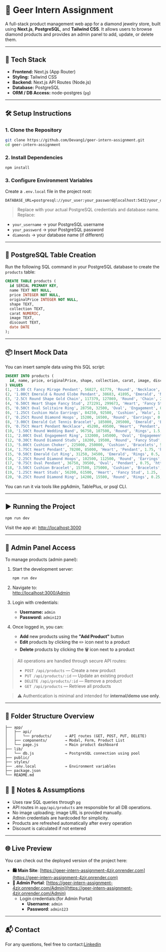 
# 💎 Geer Intern Assignment

A full-stack product management web app for a diamond jewelry store, built using **Next.js**, **PostgreSQL**, and **Tailwind CSS**. It allows users to browse diamond products and provides an admin panel to add, update, or delete them.

---

## 🚀 Tech Stack

- **Frontend:** Next.js (App Router)
- **Styling:** Tailwind CSS
- **Backend:** Next.js API Routes (Node.js)
- **Database:** PostgreSQL
- **ORM / DB Access:** node-postgres (`pg`)

---

## 🛠️ Setup Instructions

### 1. Clone the Repository

```bash
git clone https://github.com/Devang1/geer-intern-assignment.git
cd geer-intern-assignment
```

### 2. Install Dependencies

```bash
npm install
```

### 3. Configure Environment Variables

Create a `.env.local` file in the project root:

```env
DATABASE_URL=postgresql://your_user:your_password@localhost:5432/your_database
```

> Replace with your actual PostgreSQL credentials and database name.
Replace:
- `your_username` → your PostgreSQL username  
- `your_password` → your PostgreSQL password  
- `diamonds` → your database name (if different)

---

## 🧱 PostgreSQL Table Creation

Run the following SQL command in your PostgreSQL database to create the `products` table:

```sql
CREATE TABLE products (
  id SERIAL PRIMARY KEY,
  name TEXT NOT NULL,
  price INTEGER NOT NULL,
  originalPrice INTEGER NOT NULL,
  shape TEXT,
  collection TEXT,
  carat NUMERIC,
  image TEXT,
  discount TEXT,
  date DATE
);
```

---

## 📦 Insert Mock Data

You can insert sample data using this SQL script:

```sql
INSERT INTO products (
  id, name, price, originalPrice, shape, collection, carat, image, discount, date
) VALUES
(1, '1.00 Ct Fancy Mirage Pendant', 56827, 61779, 'Round', 'Necklace', 1, 'https://geer.in/cdn/shop/files/GJPO-059_Y2.jpg?v=1750237029', '8%', '2024-05-01'),
(2, '1.00Ct Emerald & Round Globe Pendant', 38683, 41895, 'Emerald', 'Necklace', 1, 'https://geer.in/cdn/shop/files/GJPO-090_Y2.jpg?v=1750236772', '8%', '2024-06-10'),
(3, '2.5Ct Round Shape Gold Chain', 117379, 127869, 'Round', 'Chain', 2.5, 'https://geer.in/cdn/shop/files/GJPO-012_Y2.jpg?v=1750236498', '8%', '2024-04-20'),
(4, '6.50Ct Heart Shape Fancy Stud', 272291, 299673, 'Heart', 'Fancy Stud', 6.5, 'https://geer.in/cdn/shop/files/GJPO-072_Y2.jpg?v=1750236885', '9%', '2024-06-15'),
(5, '0.50Ct Oval Solitaire Ring', 28750, 32500, 'Oval', 'Engagement', 0.5, 'https://geer.in/cdn/shop/files/GJLR-030_Y2_9a31acd7-0abf-4aec-8f11-3f418081be35.jpg?v=1750239609', '12%', '2024-03-12'),
(6, '1.25Ct Cushion Halo Earrings', 84250, 92500, 'Cushion', 'Halo', 1.25, 'https://geer.in/cdn/shop/files/GJER-083_Y2.jpg?v=1750236436', '9%', '2024-05-22'),
(7, '0.25Ct Round Diamond Hoops', 15200, 16500, 'Round', 'Earrings', 0.25, 'https://geer.in/cdn/shop/files/GJER-058_Y2.jpg?v=1750238849&width=360', '8%', '2024-06-05'),
(8, '3.00Ct Emerald Cut Tennis Bracelet', 185000, 205000, 'Emerald', 'Bracelets', 3, 'https://geer.in/cdn/shop/files/GJBR-012_Y2.jpg?v=1750236649', '10%', '2024-04-30'),
(9, '0.75Ct Heart Pendant Necklace', 45200, 49500, 'Heart', 'Pendant', 0.75, 'https://geer.in/cdn/shop/files/GJPO-032_Y2.jpg?v=1750237260', '9%', '2024-05-18'),
(10, '1.50Ct Round Wedding Band', 96750, 107500, 'Round', 'Rings', 1.5, 'https://geer.in/cdn/shop/files/GJBR-004_Y2.jpg?v=1750236623', '10%', '2024-06-01'),
(11, '2.00Ct Oval Engagement Ring', 132000, 145000, 'Oval', 'Engagement', 2, 'https://geer.in/cdn/shop/files/GJLR-089_Y2.jpg?v=1750239288', '9%', '2024-05-10'),
(12, '0.30Ct Round Diamond Studs', 18200, 19500, 'Round', 'Fancy Stud', 0.3, 'https://geer.in/cdn/shop/files/GJER-206_Y2.jpg?v=1750236451', '7%', '2024-04-15'),
(13, '5.00Ct Cushion Choker', 225000, 250000, 'Cushion', 'Bracelets', 5, 'https://geer.in/cdn/shop/files/GJLR-121_Y2.jpg?v=1750236135', '10%', '2024-06-08'),
(14, '1.75Ct Heart Pendant', 78200, 85000, 'Heart', 'Pendant', 1.75, 'https://geer.in/cdn/shop/files/GJPO-032_Y2.jpg?v=1750237260', '8%', '2024-05-25'),
(15, '0.50Ct Emerald Cut Ring', 31250, 34500, 'Emerald', 'Rings', 0.5, 'https://geer.in/cdn/shop/files/GJLR-207_Y2.jpg?v=1750235285', '9%', '2024-04-05'),
(16, '2.25Ct Round Diamond Hoops', 102500, 112500, 'Round', 'Earrings', 2.25, 'https://geer.in/cdn/shop/files/GJER-202_Y2.jpg?v=1750237535', '9%', '2024-06-12'),
(17, '0.75Ct Oval Pendant', 36750, 39500, 'Oval', 'Pendant', 0.75, 'https://geer.in/cdn/shop/files/GJPO-078_Y2.jpg?v=1750236807', '7%', '2024-03-28'),
(18, '3.50Ct Cushion Bracelet', 157500, 175000, 'Cushion', 'Bracelets', 3.5, 'https://geer.in/cdn/shop/files/GJBR-018_Y2.jpg?v=1750236574', '10%', '2024-05-15'),
(19, '1.25Ct Heart Studs', 56200, 61500, 'Heart', 'Fancy Stud', 1.25, 'https://geer.in/cdn/shop/files/GJER-021_Y2.jpg?v=1750239078', '9%', '2024-04-22'),
(20, '0.25Ct Round Diamond Ring', 14200, 15500, 'Round', 'Rings', 0.25, 'https://geer.in/cdn/shop/files/GJLR-228_Y2.jpg?v=1750235316', '8%', '2024-06-18');

```

You can run it via tools like pgAdmin, TablePlus, or psql CLI.

---

## ▶️ Running the Project

```bash
npm run dev
```

Visit the app at: [http://localhost:3000](http://localhost:3000)

---

## 🔐 Admin Panel Access

To manage products (admin panel):

1. Start the development server:  
   ```bash
   npm run dev
   ```

2. Navigate to:  
   [http://localhost:3000/Admin](http://localhost:3000/Admin)

3. Login with credentials:  
   - **Username:** `admin`  
   - **Password:** `admin123`

4. Once logged in, you can:
   - **Add** new products using the **"Add Product"** button  
   - **Edit** products by clicking the ✏️ icon next to a product  
   - **Delete** products by clicking the 🗑️ icon next to a product

> All operations are handled through secure API routes:
> - `POST /api/products` — Create a new product  
> - `PUT /api/products/:id` — Update an existing product  
> - `DELETE /api/products/:id` — Remove a product  
> - `GET /api/products` — Retrieve all products

> ⚠️ Authentication is minimal and intended for **internal/demo use only**.

---
## 📁 Folder Structure Overview

```
├── app/
│   ├── api/
│   │   └── products/      → API routes (GET, POST, PUT, DELETE)
│   ├── components/        → Modal, Form, Product List
│   └── page.js            → Main product dashboard
├── lib/
│   └── db.js              → PostgreSQL connection using pool
├── public/
├── styles/
├── .env.local             → Environment variables
├── package.json
└── README.md
```

## 📓 📌 Notes & Assumptions

- Uses raw SQL queries through `pg`
- API routes in `app/api/products` are responsible for all DB operations.
- No image uploading; image URL is provided manually.
- Admin credentials are hardcoded for simplicity.
- Products are refreshed automatically after every operation
- Discount is calculated if not entered

---
## 🌐 Live Preview

You can check out the deployed version of the project here:

- **🛍️ Main Site**: [https://geer-intern-assignment-4zjr.onrender.com](https://geer-intern-assignment-4zjr.onrender.com)
- **🔐 Admin Portal**: [https://geer-intern-assignment-4zjr.onrender.com/Admin](https://geer-intern-assignment-4zjr.onrender.com/Admin)
  - Login credentials:(for Admin Portal)
    - **Username**: `admin`
    - **Password**: `admin123`

---

## 📬 Contact

For any questions, feel free to contact:[Linkedin](https://www.linkedin.com/in/devang-kishore-shukla-8881402ba?utm_source=share&utm_campaign=share_via&utm_content=profile&utm_medium=android_app)
